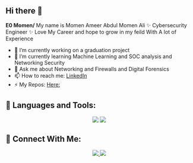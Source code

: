 ## Hi there 👋


**E0 Momen/** My name is Momen Ameer Abdul Momen Ali ✨ Cybersecurity Engineer ✨ Love My Career and hope to grow in my feild With A lot of Experience

- 🔭 I’m currently working on a graduation project
- 🌱 I’m currently learning Machine Learning and SOC analysis and Networking Security
- 💬 Ask me about Networking and Firewalls and Digital Forensics
- 📫 How to reach me: <a href="https://www.linkedin.com/in/momen-ameer-7b3032233">LinkedIn</a>
- ⚡ My Repos: <a href="https://github.com/E0xMomen?tab=repositories">Here:</a>


## 🚀 Languages and Tools:
<div align="center">
    <img src="https://skillicons.dev/icons?i=kali,linux,github,vscode,obsidian"/>
    <img src="https://skillicons.dev/icons?i=python,php,java,redhat,mysql,html,css," /><br>
</div>


## 🤝 Connect With Me:

<div align="center">
    <a href="https://www.linkedin.com/in/momen-ameer-7b3032233" target="_blank">
        <img src="https://img.shields.io/badge/LinkedIn-0077B5?style=for-the-badge&logo=linkedin&logoColor=white" target="_blank" />
    </a>
  <a href="mailto:momenameer110@gmail.com">
    <img src="https://img.shields.io/badge/Gmail-333333?style=for-the-badge&logo=gmail&logoColor=red" />
  </a>
</div>


